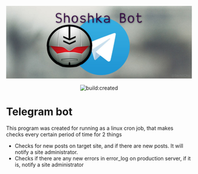 ![php revival](https://raw.githubusercontent.com/SerhiiCho/shoshka-go/master/storage/cover.jpg)

<div style="text-align:center">
    <a title="Latest push build on default branch: created">
        <img src="https://travis-ci.org/SerhiiCho/shoshka-go.svg?branch=master" alt="build:created">
    </a>
</div>

# Telegram bot

This program was created for running as a linux cron job, that makes checks every certain period of time for 2 things

* Checks for new posts on target site, and if there are new posts. It will notify a site administrator.
* Checks if there are any new errors in error_log on production server, if it is, notify a site administrator
